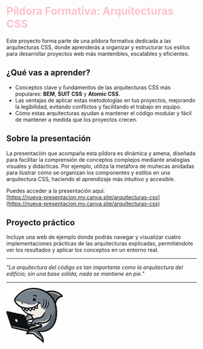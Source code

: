 <h1 style="color:pink">Píldora Formativa: Arquitecturas CSS</h1>

Este proyecto forma parte de una píldora formativa dedicada a las arquitecturas CSS, donde aprenderás a organizar y estructurar tus estilos para desarrollar proyectos web más mantenibles, escalables y eficientes.

## ¿Qué vas a aprender?

- Conceptos clave y fundamentos de las arquitecturas CSS más populares: **BEM**, **SUIT CSS** y **Atomic CSS**.
- Las ventajas de aplicar estas metodologías en tus proyectos, mejorando la legibilidad, evitando conflictos y facilitando el trabajo en equipo.
- Cómo estas arquitecturas ayudan a mantener el código modular y fácil de mantener a medida que los proyectos crecen.

## Sobre la presentación

La presentación que acompaña esta píldora es dinámica y amena, diseñada para facilitar la comprensión de conceptos complejos mediante analogías visuales y didácticas. Por ejemplo, utiliza la metáfora de muñecas anidadas para ilustrar cómo se organizan los componentes y estilos en una arquitectura CSS, haciendo el aprendizaje más intuitivo y accesible.

Puedes acceder a la presentación aquí:  
[https://nueva-presentacion.my.canva.site/arquitecturas-css](https://nueva-presentacion.my.canva.site/arquitecturas-css)

## Proyecto práctico

Incluye una web de ejemplo donde podrás navegar y visualizar cuatro implementaciones prácticas de las arquitecturas explicadas, permitiéndote ver los resultados y aplicar los conceptos en un entorno real.

---

*"La arquitectura del código es tan importante como la arquitectura del edificio; sin una base sólida, nada se mantiene en pie."*

---

<img src="logo.png" alt="Logo del Tibu" width="150">

